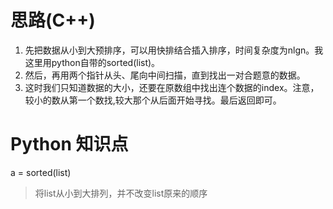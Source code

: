 # 思路(C++)

1. 先把数据从小到大预排序，可以用快排结合插入排序，时间复杂度为nlgn。我这里用python自带的sorted(list)。    
2. 然后，再用两个指针从头、尾向中间扫描，直到找出一对合题意的数据。  
3. 这时我们只知道数据的大小，还要在原数组中找出连个数据的index。注意，较小的数从第一个数找,较大那个从后面开始寻找。最后返回即可。  

# Python 知识点  
a = sorted(list)
> 将list从小到大排列，并不改变list原来的顺序
